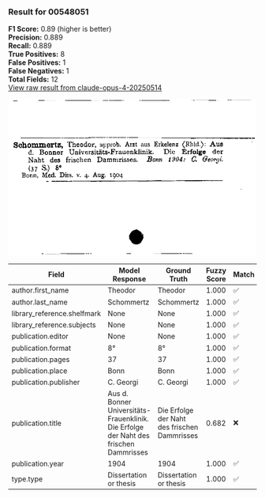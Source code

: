 ### Result for 00548051
**F1 Score:** 0.89 (higher is better)<br>**Precision:** 0.889<br>**Recall:** 0.889<br>**True Positives:** 8<br>**False Positives:** 1<br>**False Negatives:** 1<br>**Total Fields:** 12<br>[View raw result from claude-opus-4-20250514](https://github.com/RISE-UNIBAS/humanities_data_benchmark/blob/main/results/2025-09-02/T0147/request_T0147_00548051.json)

<img src="https://github.com/RISE-UNIBAS/humanities_data_benchmark/blob/main/benchmarks/zettelkatalog/images/00548051.jpg?raw=true" alt="00548051" width="600px">

| Field | Model Response | Ground Truth | Fuzzy Score | Match |
|-------|----------------|--------------|-------------|-------|
| author.first_name | Theodor | Theodor | 1.000 | ✅ |
| author.last_name | Schommertz | Schommertz | 1.000 | ✅ |
| library_reference.shelfmark | None | None | 1.000 | ✅ |
| library_reference.subjects | None | None | 1.000 | ✅ |
| publication.editor | None | None | 1.000 | ✅ |
| publication.format | 8° | 8° | 1.000 | ✅ |
| publication.pages | 37 | 37 | 1.000 | ✅ |
| publication.place | Bonn | Bonn | 1.000 | ✅ |
| publication.publisher | C. Georgi | C. Georgi | 1.000 | ✅ |
| publication.title | Aus d. Bonner Universitäts-Frauenklinik. Die Erfolge der Naht des frischen Dammrisses | Die Erfolge der Naht des frischen Dammrisses | 0.682 | ❌ |
| publication.year | 1904 | 1904 | 1.000 | ✅ |
| type.type | Dissertation or thesis | Dissertation or thesis | 1.000 | ✅ |
